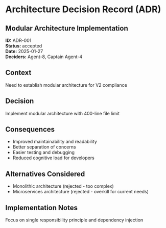 # Architecture Decision Record (ADR)

## Modular Architecture Implementation

**ID:** ADR-001  
**Status:** accepted  
**Date:** 2025-01-27  
**Deciders:** Agent-8, Captain Agent-4  

## Context

Need to establish modular architecture for V2 compliance

## Decision

Implement modular architecture with 400-line file limit

## Consequences

- Improved maintainability and readability
- Better separation of concerns
- Easier testing and debugging
- Reduced cognitive load for developers

## Alternatives Considered

- Monolithic architecture (rejected - too complex)
- Microservices architecture (rejected - overkill for current needs)


## Implementation Notes

Focus on single responsibility principle and dependency injection
